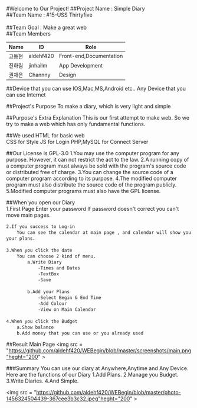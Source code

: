 #Welcome to Our Project!
##Project Name : Simple Diary<br />
##Team Name : #15-USS Thirtyfive<br />                 					  
##Team Goal : Make a great web<br />
##Team Members


Name| ID   | Role           
-----|--------|-------------------
고동현|aldehf420|Front-end,Documentation
진하림|jinhailm|App Development
권채은|Channny|Design

##Device that you can use
	IOS,Mac,MS,Android etc..
	Any Device that you can use Internet

##Project's Purpose
	To make a diary, which is very light and simple

##Purpose's Extra Explanation
	This is our first attempt to make web.
	So we try to make a web which has only fundamental functions.

##We used
	HTML for basic web  
	CSS for Style
	JS for Login
	PHP,MySQL for Connect Server

##Our License is GPL-3.0
	1.You may use the computer program for any purpose. However, it can not restrict the act to the law.
	2.A running copy of a computer program must always be sold with the program's source code or distributed free of charge.
	3.You can change the source code of a computer program according to its purpose.
	4.The modified computer program must also distribute the source code of the program publicly.
	5.Modified computer programs must also have the GPL license.


##When you open our Diary<br />
	1.First Page
	  Enter your password
		If password doesn't correct you can't move main pages.
		
	2.If you success to Log-in
		You can see the calendar at main page , and calendar will show you your plans.

	3.When you click the date
		You can choose 2 kind of menu.
			a.Write Diary
				-Times and Dates
				-TextBox
				-Save
				
			b.Add your Plans
				-Select Begin & End Time
				-Add Colour
				-View on Main Calendar
				
	4.When you click the Budget
		a.Show balance
		b.Add money that you can use or you already used
		
##Result
Main Page
<img src = "https://github.com/aldehf420/WEBegin/blob/master/screenshots/main.png"heght="200" >

###Summary
	You can use our diary at Anywhere,Anytime and Any Device.
	Here are the functions of our Diary
		1.Add Plans.
		2.Manage you Budget.
		3.Write Diaries.
		4.And Simple.


<img src = "https://github.com/aldehf420/WEBegin/blob/master/photo-1456324504439-367cee3b3c32.jpeg"heght="200" >
